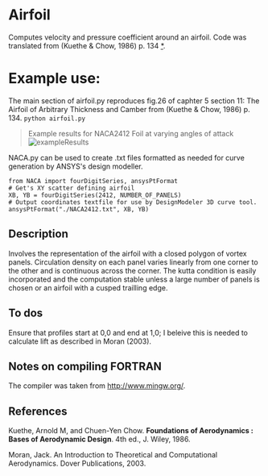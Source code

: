 
# Airfoil
Computes velocity and pressure coefficient around an airfoil.
Code was translated from (Kuethe & Chow, 1986) p. 134 [*](.airfoil.f).

# Example use:
The main section of airfoil.py reproduces fig.26 of caphter 5 section 11: The Airfoil of Arbitrary Thickness and Camber from (Kuethe & Chow, 1986) p. 134.
```python airfoil.py```
> Example results for NACA2412 Foil at varying angles of attack 
![exampleResults](./exampleImages/output.gif)

NACA.py can be used to create .txt files formatted as needed for curve generation by ANSYS's design modeller.
```
from NACA import fourDigitSeries, ansysPtFormat
# Get's XY scatter defining airfoil
XB, YB = fourDigitSeries(2412, NUMBER_OF_PANELS)
# Output coordinates textfile for use by DesignModeler 3D curve tool.
ansysPtFormat("./NACA2412.txt", XB, YB)
```

## Description
Involves the representation of the airfoil with a closed polygon of vortex panels.
Circulation density on each panel varies linearly from one corner to the other and is continuous across the corner.
The kutta condition is easily incorporated and the computation stable unless a large number of panels is chosen or an airfoil with a cusped trailling edge.

## To dos
Ensure that profiles start at 0,0 and end at 1,0; I beleive this is needed to calculate lift as described in Moran (2003).

## Notes on compiling FORTRAN
The compiler was taken from http://www.mingw.org/. 

## References

Kuethe, Arnold M, and Chuen-Yen Chow. __Foundations of Aerodynamics : Bases of Aerodynamic Design__. 4th ed., J. Wiley, 1986.

Moran, Jack. An Introduction to Theoretical and Computational Aerodynamics. Dover Publications, 2003.
